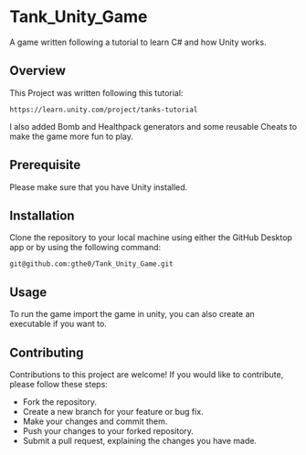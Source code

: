 # Tank_Unity_Game
A game written following a tutorial to learn C# and how Unity works.

## Overview
This Project was written following this tutorial:
```console 
https://learn.unity.com/project/tanks-tutorial
```
I also added Bomb and Healthpack generators and some reusable Cheats to make the game more fun to play.
## Prerequisite
Please make sure that you have Unity installed. 

## Installation
Clone the repository to your local machine using either the GitHub Desktop app or by using the following command:
```console 
git@github.com:gthe0/Tank_Unity_Game.git
```

## Usage
To run the game import the game in unity, you can also create an executable if you want to.

## Contributing
Contributions to this project are welcome! If you would like to contribute, please follow these steps:

* Fork the repository.
* Create a new branch for your feature or bug fix.
* Make your changes and commit them.
* Push your changes to your forked repository.
* Submit a pull request, explaining the changes you have made.
